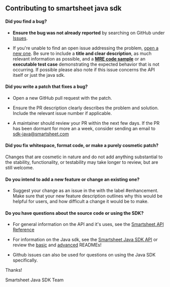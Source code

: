 ## Contributing to smartsheet java sdk

#### **Did you find a bug?**

* **Ensure the bug was not already reported** by searching on GitHub under [Issues](https://github.com/smartsheet/smartsheet-java-sdk/issues).

* If you're unable to find an open issue addressing the problem, [open a new one](https://github.com/smartsheet/smartsheet-java-sdk/issues/new). Be sure to include a **title and clear description**, as much relevant information as possible, and a **[MRE code sample](https://stackoverflow.com/help/minimal-reproducible-example)** or an **executable test case** demonstrating the expected behavior that is not occurring. If possible please also note if this issue concerns the API itself or just the java sdk.

#### **Did you write a patch that fixes a bug?**

* Open a new GitHub pull request with the patch.

* Ensure the PR description clearly describes the problem and solution. Include the relevant issue number if applicable.

* A maintainer should review your PR within the next few days. If the PR has been dormant for more an a week, consider sending an email to sdk-java@smartsheet.com 

#### **Did you fix whitespace, format code, or make a purely cosmetic patch?**

Changes that are cosmetic in nature and do not add anything substantial to the stability, functionality, or testability may take longer to review, but are still welcome.

#### **Do you intend to add a new feature or change an existing one?**

* Suggest your change as an issue in the with the label #enhancement. Make sure that your new feature description outlines why this would be helpful for users, and how difficult a change it would be to make.

#### **Do you have questions about the source code or using the SDK?**

* For general information on the API and it's uses, see the [Smartsheet API Reference](https://smartsheet.redoc.ly/)

* For information on the Java sdk, see the [Smartsheet Java SDK API](https://smartsheet.github.io/smartsheet-java-sdk/apidocs/) or review the [basic](https://github.com/smartsheet/smartsheet-java-sdk#readme) and [advanced](https://github.com/smartsheet/smartsheet-java-sdk/blob/mainline/ADVANCED.md) READMEs!

* Github issues can also be used for questions on using the Java SDK specifically.

Thanks!

Smartsheet Java SDK Team
